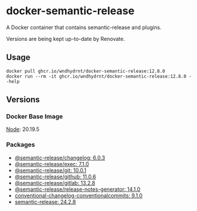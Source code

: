# docker-semantic-release

A Docker container that contains semantic-release and plugins.

Versions are being kept up-to-date by Renovate.

## Usage

```shell
docker pull ghcr.io/wndhydrnt/docker-semantic-release:12.8.0
docker run --rm -it ghcr.io/wndhydrnt/docker-semantic-release:12.8.0 --help
```

## Versions

### Docker Base Image

[Node](https://hub.docker.com/_/node): 20.19.5

### Packages

- [@semantic-release/changelog: 6.0.3](https://www.npmjs.com/package/@semantic-release/changelog/v/6.0.3)
- [@semantic-release/exec: 7.1.0](https://www.npmjs.com/package/@semantic-release/exec/v/7.1.0)
- [@semantic-release/git: 10.0.1](https://www.npmjs.com/package/@semantic-release/git/v/10.0.1)
- [@semantic-release/github: 11.0.6](https://www.npmjs.com/package/@semantic-release/github/v/11.0.6)
- [@semantic-release/gitlab: 13.2.8](https://www.npmjs.com/package/@semantic-release/gitlab/v/13.2.8)
- [@semantic-release/release-notes-generator: 14.1.0](https://www.npmjs.com/package/@semantic-release/release-notes-generator/v/14.1.0)
- [conventional-changelog-conventionalcommits: 9.1.0](https://www.npmjs.com/package/conventional-changelog-conventionalcommits/v/9.1.0)
- [semantic-release: 24.2.8](https://www.npmjs.com/package/semantic-release/v/24.2.8)

